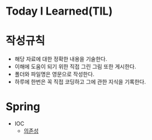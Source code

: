 # Today I Learned(TIL)

# 작성규칙
- 해당 자료에 대한 정확한 내용을 기술한다.
- 이해에 도움이 되기 위한 직접 그린 그림 또한 게시한다. 
- 폴더와 파일명은 영문으로 작성한다.
- 하루에 한번은 꼭 직접 코딩하고 그에 관한 지식을 기록한다.

# Spring

- IOC 
  - [의존성](https://github.com/yongbin77/TIL/blob/main/Spring/%EC%8A%A4%ED%94%84%EB%A7%81%EC%9D%B4%EB%9E%80%3F)
